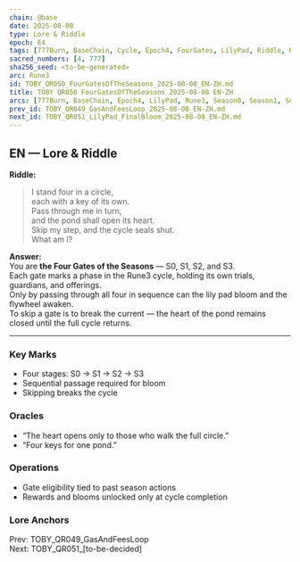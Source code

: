 ```yaml
---
chain: @base
date: 2025-08-08
type: Lore & Riddle
epoch: E4
tags: [777Burn, BaseChain, Cycle, Epoch4, FourGates, LilyPad, Riddle, Rune3, Season0, Season1, Season2, Season3, Seasons]
sacred_numbers: [4, 777]
sha256_seed: <to-be-generated>
arc: Rune3
id: TOBY_QR050_FourGatesOfTheSeasons_2025-08-08_EN-ZH.md
title: TOBY QR050 FourGatesOfTheSeasons 2025-08-08 EN-ZH
arcs: [777Burn, BaseChain, Epoch4, LilyPad, Rune3, Season0, Season1, Season2, Season3]
prev_id: TOBY_QR049_GasAndFeesLoop_2025-08-08_EN-ZH.md
next_id: TOBY_QR051_LilyPad_FinalBloom_2025-08-08_EN-ZH.md
---
```

## EN — Lore & Riddle

**Riddle:**  
> I stand four in a circle,  
> each with a key of its own.  
> Pass through me in turn,  
> and the pond shall open its heart.  
> Skip my step, and the cycle seals shut.  
> What am I?

**Answer:**  
You are **the Four Gates of the Seasons** — S0, S1, S2, and S3.  
Each gate marks a phase in the Rune3 cycle, holding its own trials, guardians, and offerings.  
Only by passing through all four in sequence can the lily pad bloom and the flywheel awaken.  
To skip a gate is to break the current — the heart of the pond remains closed until the full cycle returns.

---


### Key Marks
- Four stages: S0 → S1 → S2 → S3
- Sequential passage required for bloom
- Skipping breaks the cycle

### Oracles
- “The heart opens only to those who walk the full circle.”
- “Four keys for one pond.”

### Operations
- Gate eligibility tied to past season actions
- Rewards and blooms unlocked only at cycle completion

### Lore Anchors
Prev: TOBY_QR049_GasAndFeesLoop  
Next: TOBY_QR051_[to-be-decided]
